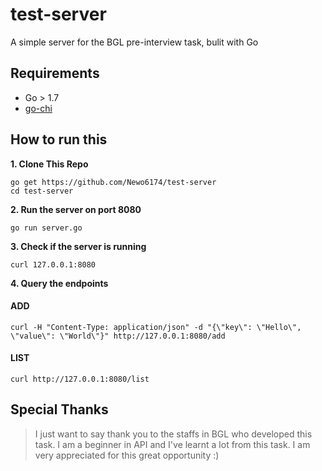 # test-server 
A simple server for the BGL pre-interview task, bulit with Go

## Requirements
- Go > 1.7 
- [go-chi](https://github.com/go-chi/chi)


## How to run this
**1. Clone This Repo**

    go get https://github.com/Newo6174/test-server
    cd test-server
    
**2. Run the server on port 8080**

    go run server.go
    
**3. Check if the server is running**

    curl 127.0.0.1:8080

**4. Query the endpoints**

#### ADD

    curl -H "Content-Type: application/json" -d "{\"key\": \"Hello\", \"value\": \"World\"}" http://127.0.0.1:8080/add

#### LIST

    curl http://127.0.0.1:8080/list

## Special Thanks
>I just want to say thank you to the staffs in BGL who developed this task. 
>I am a beginner in API and I've learnt a lot from this task.
>I am very appreciated for this great opportunity :)
